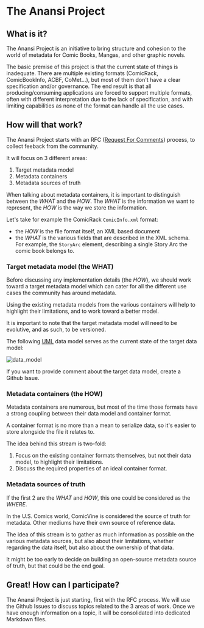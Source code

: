 # The Anansi Project

## What is it?

The Anansi Project is an initiative to bring structure and cohesion to the world of metadata for Comic Books, Mangas, and other graphic novels.

The basic premise of this project is that the current state of things is inadequate. There are multiple existing formats (ComicRack, ComicBookInfo, ACBF, CoMet…), but most of them don't have a clear specification and/or governance. The end result is that all producing/consuming applications are forced to support multiple formats, often with different interpretation due to the lack of specification, and with limiting capabilities as none of the format can handle all the use cases.

## How will that work?

The Anansi Project starts with an RFC ([Request For Comments](https://en.wikipedia.org/wiki/Request_for_Comments)) process, to collect feeback from the community.

It will focus on 3 different areas:
1. Target metadata model
2. Metadata containers
3. Metadata sources of truth

When talking about metadata containers, it is important to distinguish between the _WHAT_ and the _HOW_. The _WHAT_ is the information we want to represent, the _HOW_ is the way we store the information.

Let's take for example the ComicRack `ComicInfo.xml` format:
- the _HOW_ is the file format itself, an XML based document
- the _WHAT_ is the various fields that are described in the XML schema. For example, the `StoryArc` element, describing a single Story Arc the comic book belongs to.

### Target metadata model (the WHAT)

Before discussing any implementation details (the _HOW_), we should work toward a target metadata model which can cater for all the different use cases the community has around metadata.

Using the existing metadata models from the various containers will help to highlight their limitations, and to work toward a better model.

It is important to note that the target metadata model will need to be evolutive, and as such, to be versioned.

The following [UML](./uml/datamodel.puml) data model serves as the current state of the target data model:

![data_model](http://www.plantuml.com/plantuml/proxy?cache=no&src=https://raw.github.com/anansi-project/rfcs/master/uml/datamodel.puml)

If you want to provide comment about the target data model, create a Github Issue.

### Metadata containers (the HOW)

Metadata containers are numerous, but most of the time those formats have a strong coupling between their data model and container format.

A container format is no more than a mean to serialize data, so it's easier to store alongside the file it relates to.

The idea behind this stream is two-fold:
1. Focus on the existing container formats themselves, but not their data model, to highlight their limitations.
2. Discuss the required properties of an ideal container format.

### Metadata sources of truth

If the first 2 are the _WHAT_ and _HOW_, this one could be considered as the _WHERE_.

In the U.S. Comics world, ComicVine is considered the source of truth for metadata. Other mediums have their own source of reference data.

The idea of this stream is to gather as much information as possible on the various metadata sources, but also about their limitations, whether regarding the data itself, but also about the ownership of that data.

It might be too early to decide on building an open-source metadata source of truth, but that could be the end goal.

## Great! How can I participate?

The Anansi Project is just starting, first with the RFC process. We will use the Github Issues to discuss topics related to the 3 areas of work. Once we have enough information on a topic, it will be consolidated into dedicated Markdown files.
